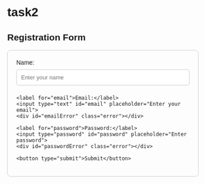 # task2
<!DOCTYPE html>
<html lang="en">
<head>
  <meta charset="UTF-8">
  <title>Form with Validation</title>
  <style>
    body {
      font-family: Arial, sans-serif;
      margin: 50px;
    }
    form {
      max-width: 400px;
      padding: 20px;
      border: 1px solid #ccc;
      border-radius: 8px;
    }
    input, button {
      width: 100%;
      padding: 10px;
      margin: 8px 0;
      border: 1px solid #ccc;
      border-radius: 5px;
    }
    .error {
      color: red;
      font-size: 14px;
    }
  </style>
</head>
<body>
  <h2>Registration Form</h2>
  
  <form id="myForm" onsubmit="return validateForm()">
    <label for="name">Name:</label>
    <input type="text" id="name" placeholder="Enter your name">
    <div id="nameError" class="error"></div>

    <label for="email">Email:</label>
    <input type="text" id="email" placeholder="Enter your email">
    <div id="emailError" class="error"></div>

    <label for="password">Password:</label>
    <input type="password" id="password" placeholder="Enter password">
    <div id="passwordError" class="error"></div>

    <button type="submit">Submit</button>
  </form>

  <script>
    function validateForm() {
      let isValid = true;

      // Clear previous errors
      document.getElementById("nameError").innerText = "";
      document.getElementById("emailError").innerText = "";
      document.getElementById("passwordError").innerText = "";

      // Get values
      let name = document.getElementById("name").value.trim();
      let email = document.getElementById("email").value.trim();
      let password = document.getElementById("password").value.trim();

      // Name validation
      if (name === "") {
        document.getElementById("nameError").innerText = "Name is required!";
        isValid = false;
      }

      // Email validation (basic pattern)
      let emailPattern = /^[^ ]+@[^ ]+\.[a-z]{2,3}$/;
      if (email === "") {
        document.getElementById("emailError").innerText = "Email is required!";
        isValid = false;
      } else if (!email.match(emailPattern)) {
        document.getElementById("emailError").innerText = "Enter a valid email!";
        isValid = false;
      }

      // Password validation
      if (password.length < 6) {
        document.getElementById("passwordError").innerText = "Password must be at least 6 characters!";
        isValid = false;
      }

      return isValid; // Prevent form submission if invalid
    }
  </script>
</body>
</html>
